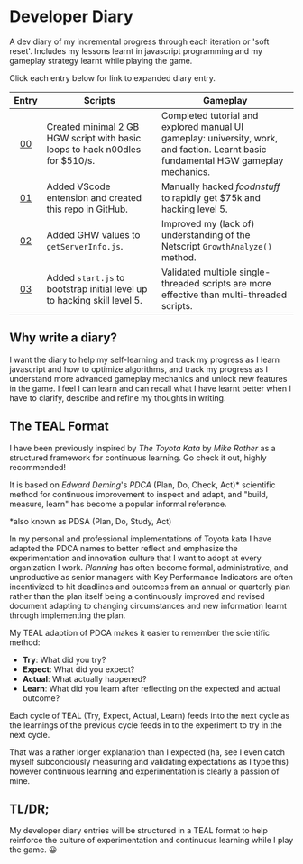 # Developer Diary

A dev diary of my incremental progress through each iteration or 'soft reset'. Includes my lessons learnt in javascript programming and my gameplay strategy learnt while playing the game.

Click each entry below for link to expanded diary entry.

| Entry | Scripts | Gameplay |
|:-----:|---------|----------|
| [00](00.md) | Created minimal 2 GB HGW script with basic loops to hack n00dles for $510/s.  | Completed tutorial and explored manual UI gameplay: university, work, and faction. Learnt basic fundamental HGW gameplay mechanics. |
| [01](01.md) | Added VScode entension and created this repo in GitHub.  | Manually hacked _foodnstuff_ to rapidly get $75k and hacking level 5. |
| [02](02.md) | Added GHW values to `getServerInfo.js`.  | Improved my (lack of) understanding of the Netscript `GrowthAnalyze()` method. |
| [03](03.md) | Added `start.js` to bootstrap initial level up to hacking skill level 5.  | Validated multiple single-threaded scripts are more effective than multi-threaded scripts. |

## Why write a diary?

I want the diary to help my self-learning and track my progress as I learn javascript and how to optimize algorithms, and track my progress as I understand more advanced gameplay mechanics and unlock new features in the game. I feel I can learn and can recall what I have learnt better when I have to clarify, describe and refine my thoughts in writing.

## The TEAL Format

I have been previously inspired by _The Toyota Kata_ by _Mike Rother_ as a structured framework for continuous learning. Go check it out, highly recommended!

It is based on _Edward Deming_'s _PDCA_ (Plan, Do, Check, Act)* scientific method for continuous improvement to inspect and adapt, and "build, measure, learn" has become a popular informal reference.

*also known as PDSA (Plan, Do, Study, Act)

In my personal and professional implementations of Toyota kata I have adapted the PDCA names to better reflect and emphasize the experimentation and innovation culture that I want to adopt at every organization I work. _Planning_ has often become formal, administrative, and unproductive as senior managers with Key Performance Indicators are often incentivized to hit deadlines and outcomes from an annual or quarterly plan rather than the plan itself being a continuously improved and revised document adapting to changing circumstances and new information learnt through implementing the plan.

My TEAL adaption of PDCA makes it easier to remember the scientific method:

- **Try**: What did you try?
- **Expect**: What did you expect?
- **Actual**: What actually happened?
- **Learn**: What did you learn after reflecting on the expected and actual outcome?

Each cycle of TEAL (Try, Expect, Actual, Learn) feeds into the next cycle as the learnings of the previous cycle feeds in to the experiment to try in the next cycle.

That was a rather longer explanation than I expected (ha, see I even catch myself subconciously measuring and validating expectations as I type this) however continuous learning and experimentation is clearly a passion of mine.

## TL/DR;

My developer diary entries will be structured in a TEAL format to help reinforce the culture of experimentation and continuous learning while I play the game. 😀
